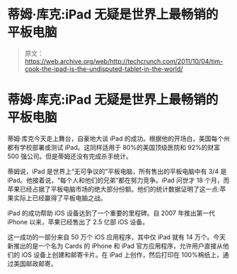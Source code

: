 # 蒂姆·库克:iPad 无疑是世界上最畅销的平板电脑

> 原文：<https://web.archive.org/web/http://techcrunch.com/2011/10/04/tim-cook-the-ipad-is-the-undisputed-tablet-in-the-world/>

# 蒂姆·库克:iPad 无疑是世界上最畅销的平板电脑

蒂姆·库克今天走上舞台，自豪地大谈 iPad 的成功。根据他的开场白，美国每个州都有学校部署或测试 iPad。这同样适用于 80%的美国顶级医院和 92%的财富 500 强公司。但是蒂姆还没有完成杀手统计。

蒂姆说，iPad 是世界上“无可争议的”平板电脑，所有售出的平板电脑中有 3/4 是 iPad。他接着说，“每个人和他们的兄弟”都在努力竞争。iPad 问世才 18 个月，而苹果已经占据了平板电脑市场的绝大部分份额。他们的统计数据证明了这一点:苹果实际上已经赢得了平板电脑之战。

iPad 的成功帮助 iOS 设备达到了一个重要的里程碑。自 2007 年推出第一代 iPhone 以来，苹果已经售出了 2.5 亿部 iOS 设备。

这一成功的一部分来自 50 万个 iOS 应用程序，其中仅 iPad 就有 14 万个。今天新推出的是一个名为 Cards 的 iPhone 和 iPad 官方应用程序，允许用户直接从他们的 iOS 设备上创建和邮寄卡片。在 iPad 上创作，然后打印在 100%棉纸上，通过美国邮政邮寄。